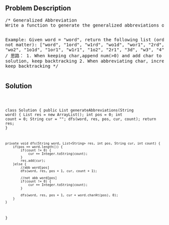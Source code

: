 <!--
<style>
  body { font-family: Arial, sans-serif; }
  .container { max-width: 100%; margin: auto; padding: 20px; }
  .comment-block { background-color: #f9f9f9; padding: 10px; border-left: 5px solid #ccc; max-width: 600px; margin: auto; word-wrap: break-word; white-space: pre-wrap; }
  .code-block { background-color: #f4f4f4; padding: 10px; border: 1px solid #ddd; }
</style>
-->

<div class='container'>
<h2>Problem Description</h2>
<div class='comment-block'>
<pre>
/* Generalized Abbreviation
Write a function to generate the generalized abbreviations of a word.

Example:
Given word = "word", return the following list (order does not matter):
["word", "1ord", "w1rd", "wo1d", "wor1", "2rd", "w2d", "wo2", "1o1d", 
"1or1", "w1r1", "1o2", "2r1", "3d", "w3", "4"]
*/
/*
思路： 1. When keeping char,append num(>0) and add char to solution, keep backtracking
      2. When abbreviating char, increase num and keep backtracking
*/
</pre>
</div>

<h2>Solution</h2>
<div class='code-block'>
<pre><code class='language-java'>


class Solution {
    public List<String> generateAbbreviations(String word) {
        List<String> res = new ArrayList<String>();
        int pos = 0;
        int count = 0;
        String cur = "";
        dfs(word, res, pos, cur, count);
        return res;
    }
    
    private void dfs(String word, List<String> res, int pos, String cur, int count) {
        if(pos == word.length()) {
            if(count != 0) {
                cur += Integer.toString(count);
            }
            res.add(cur);
        }else {
            //abb word[pos]
            dfs(word, res, pos + 1, cur, count + 1);
            
            //not abb word[pos]
            if(count != 0) {
                cur += Integer.toString(count);
            }
            
            dfs(word, res, pos + 1, cur + word.charAt(pos), 0);
        }     
    }
}








</code></pre>
</div>
</div>
